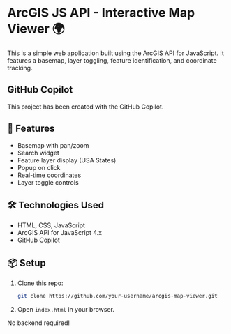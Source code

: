 # ArcGIS JS API - Interactive Map Viewer 🌍

This is a simple web application built using the ArcGIS API for JavaScript. It features a basemap, layer toggling, feature identification, and coordinate tracking.

## GitHub Copilot

This project has been created with the GitHub Copilot.

## 🚀 Features
- Basemap with pan/zoom
- Search widget
- Feature layer display (USA States)
- Popup on click
- Real-time coordinates
- Layer toggle controls

## 🛠️ Technologies Used
- HTML, CSS, JavaScript
- ArcGIS API for JavaScript 4.x
- GitHub Copilot

## 📦 Setup

1. Clone this repo:
    ```bash
    git clone https://github.com/your-username/arcgis-map-viewer.git
    ```
2. Open `index.html` in your browser.

No backend required!
